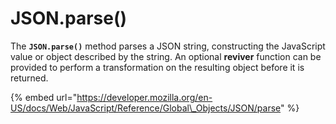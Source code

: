 # JSON.parse\(\)

The **`JSON.parse()`** method parses a JSON string, constructing the JavaScript value or object described by the string. An optional **reviver** function can be provided to perform a transformation on the resulting object before it is returned.  


{% embed url="https://developer.mozilla.org/en-US/docs/Web/JavaScript/Reference/Global\_Objects/JSON/parse" %}


